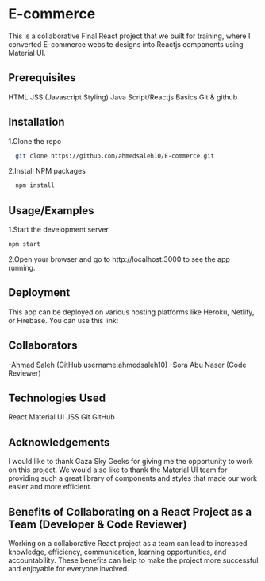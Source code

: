 
# E-commerce


This is a collaborative Final React project that we built for training, where I converted E-commerce website designs into Reactjs components using Material UI.

## Prerequisites
HTML
JSS (Javascript Styling)
Java Script/Reactjs Basics
Git & github

## Installation
1.Clone the repo

```bash
  git clone https://github.com/ahmedsaleh10/E-commerce.git
```
2.Install NPM packages
```bash
  npm install
```

## Usage/Examples
1.Start the development server


```javascript
npm start

```
2.Open your browser and go to http://localhost:3000 to see the app running.

## Deployment

This app can be deployed on various hosting platforms like Heroku, Netlify, or Firebase. You can use this link:

## Collaborators
-Ahmad Saleh (GitHub username:ahmedsaleh10)
-Sora Abu Naser (Code Reviewer)

## Technologies Used
React
Material UI
JSS
Git
GitHub
## Acknowledgements

I would like to thank Gaza Sky Geeks for giving me the opportunity to work on this project. We would also like to thank the Material UI team for providing such a great library of components and styles that made our work easier and more efficient.

## Benefits of Collaborating on a React Project as a Team (Developer & Code Reviewer)
Working on a collaborative React project as a team can lead to increased knowledge, efficiency, communication, learning opportunities, and accountability. These benefits can help to make the project more successful and enjoyable for everyone involved.
